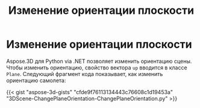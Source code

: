 ﻿---
title: Изменение ориентации плоскости
type: docs
weight: 40
url: /ru/python-net/changing-plane-orientation/
description: Aspose.3D для Python via .NET позволяет изменить ориентацию сцены. Чтобы изменить ориентацию, в классе плоскости вводится свойство вектора вверх.
---
# **Изменение ориентации плоскости**
Aspose.3D для Python via .NET позволяет изменить ориентацию сцены. Чтобы изменить ориентацию, свойство вектора `up` вводится в классе `Plane`. Следующий фрагмент кода показывает, как изменить ориентацию самолета:

{{< gist "aspose-3d-gists" "cfde9f76113134443c76608c1d19453a" "3DScene-ChangePlaneOrientation-ChangePlaneOrientation.py" >}}
